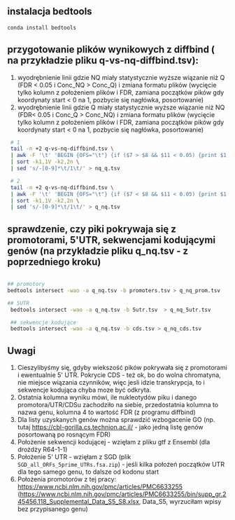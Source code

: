 ## instalacja bedtools

```bash
conda install bedtools
```

## przygotowanie plików wynikowych z diffbind ( na przykładzie pliku q-vs-nq-diffbind.tsv):  
  1. wyodrębnienie linii gdzie NQ miały statystycznie wyższe wiązanie niż Q (FDR < 0.05 i Conc_NQ > Conc_Q) i zmiana formatu plików (wycięcie tylko kolumn z położeniem plików i FDR, zamiana początków pików gdy koordynaty start < 0 na 1, pozbycie się nagłówka, posortowanie)
  2.  wyodrębnienie linii gdzie Q miały statystycznie wyższe wiązanie niż NQ (FDR< 0.05 i Conc_Q > Conc_NQ) i zmiana formatu plików (wycięcie tylko kolumn z położeniem plików i FDR, zamiana początków pików gdy koordynaty start < 0 na 1, pozbycie się nagłówka, posortowanie)
```bash
 # 1
 tail -n +2 q-vs-nq-diffbind.tsv \
 | awk -F '\t' 'BEGIN {OFS="\t"} {if ($7 > $8 && $11 < 0.05) {print $1,$2,$3,$11 }}' \
 | sort -k1,1V -k2,2n \
 | sed 's/-[0-9]*\t/1\t/' > nq_q.tsv

 # 2
 tail -n +2 q-vs-nq-diffbind.tsv \
 | awk -F '\t' 'BEGIN {OFS="\t"} {if ($7 < $8 && $11 < 0.05) {print $1,$2,$3,$11 }}' \
 | sort -k1,1V -k2,2n \
 | sed 's/-[0-9]*\t/1\t/' > q_nq.tsv

 ```

 ## sprawdzenie, czy piki pokrywaja się z promotorami, 5'UTR, sekwencjami kodującymi genów (na przykładzie pliku q_nq.tsv - z poprzedniego kroku)  
 ```bash

 ## promotory
 bedtools intersect -wao -a q_nq.tsv -b promoters.tsv > q_nq_prom.tsv

 ## 5UTR
  bedtools intersect -wao -a q_nq.tsv -b 5utr.tsv  > q_nq_5utr.tsv

  ## sekwencje kodujące
  bedtools intersect -wao -a q_nq.tsv -b cds.tsv > q_nq_cds.tsv
  ```

  ## Uwagi
   1. Cieszylibyśmy się, gdyby wiekszość pików pokrywała się z promotorami i ewentualnie 5' UTR. Pokrycie CDS - też ok, bo do wolna chromatyna, nie miejsce wiązania czynników, więc jesli idzie transkrypcja, to i sekwencje kodująca chyba moze być odkryta.  
   2. Ostatnia kolumna wyniku mówi, ile nukleotydów piku i danego promotora/UTR/CDSu zachodziło na siebie, przedostatnia kolumna to nazwa genu, kolumna 4 to wartość FDR (z programu diffbind)  
   3. Dla listy uzyskanych genów można sprawdzić wzbogacenie GO (np. tutaj https://cbl-gorilla.cs.technion.ac.il/ - jako jedną listę genów posortowaną po rosnącym FDR)  
   4. Położenie sekwencji kodującej - wzięłam z pliku gtf z Ensembl (dla drożdży R64-1-1)  
   5. Położenie 5' UTR - wzięłam z SGD (plik `SGD_all_ORFs_5prime_UTRs.fsa.zip`) - jeśli kilka położeń początków UTR dla tego samego genu, to dalsze od kodonu start  
   6. Położenia promotorów z tej pracy: https://www.ncbi.nlm.nih.gov/pmc/articles/PMC6633255 (https://www.ncbi.nlm.nih.gov/pmc/articles/PMC6633255/bin/supp_gr.245456.118_Supplemental_Data_S5_S8.xlsx, Data_S5, wyrzuciłam wpisy bez przypisanego genu)  

       


